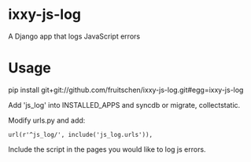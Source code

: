 ixxy-js-log
===========

A Django app that logs JavaScript errors

Usage
=====

pip install git+git://github.com/fruitschen/ixxy-js-log.git#egg=ixxy-js-log

Add 'js_log' into INSTALLED_APPS and syncdb or migrate, collectstatic. 

Modify urls.py and add: 

    url(r'^js_log/', include('js_log.urls')), 

Include the script in the pages you would like to log js errors. 

<script src="{{ settings.STATIC_URL }}js/js_log.js"></script>
